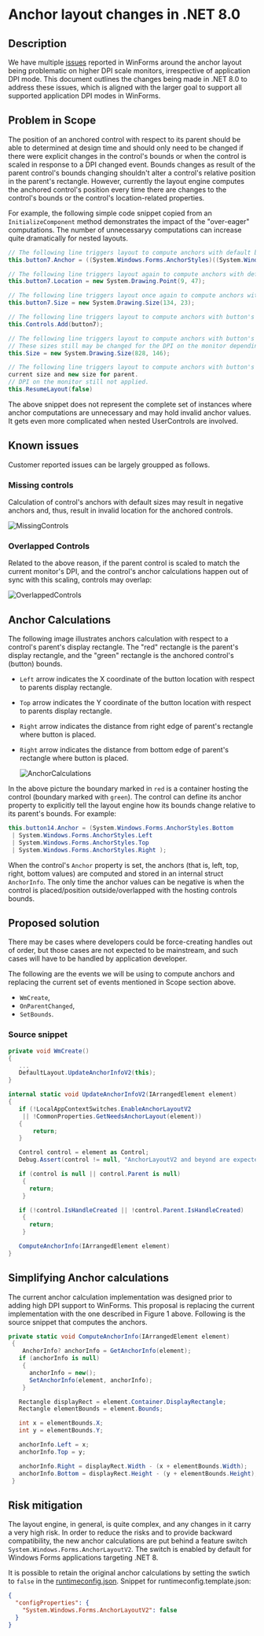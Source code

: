 # Anchor layout changes in .NET 8.0


## Description

We have multiple [issues](https://github.com/dotnet/winforms/issues?q=is%3Aissue+is%3Aopen+anchor+label%3A%22area%3A+anchor%2Fscaling%22) reported in WinForms around the anchor layout being problematic on higher DPI scale monitors, irrespective of application DPI mode. This document outlines the changes being made in .NET 8.0 to address these issues, which is aligned with the larger goal to support all supported application DPI modes in WinForms.


## Problem in Scope

The position of an anchored control with respect to its parent should be able to determined at design time and should only need to be changed  if there were explicit changes in the control's bounds or when the control is scaled in response to a DPI changed event. Bounds changes as result of the parent control's bounds changing shouldn't alter a control's relative position in the parent's rectangle. However, currently the layout engine computes the anchored control's position every time there are changes to the control's bounds or the control's location-related properties.

For example, the following simple code snippet copied from an `InitializeComponent` method demonstrates the impact of the "over-eager" computations. The number of unnecessaryy computations can increase quite dramatically for nested layouts.

```CS
// The following line triggers layout to compute anchors with default button size and without parent.
this.button7.Anchor = ((System.Windows.Forms.AnchorStyles)((System.Windows.Forms.AnchorStyles.Left | System.Windows.Forms.AnchorStyles.Right)));

// The following line triggers layout again to compute anchors with default button size with new location but still without parent.
this.button7.Location = new System.Drawing.Point(9, 47);

// The following line triggers layout once again to compute anchors with button's new size but still without parent.
this.button7.Size = new System.Drawing.Size(134, 23);

// The following line triggers layout to compute anchors with button's current size and the default size for parent.
this.Controls.Add(button7);

// The following line triggers layout to compute anchors with button's current size and new size for parent.
// These sizes still may be changed for the DPI on the monitor depending on application's DPI mode
this.Size = new System.Drawing.Size(828, 146);

// The following line triggers layout to compute anchors with button's
current size and new size for parent.
// DPI on the monitor still not applied.
this.ResumeLayout(false)
```
The above snippet does not represent the complete set of instances where anchor computations are unnecessary and may hold invalid anchor values. It gets even more complicated when nested UserControls are involved.


## Known issues

Customer reported issues can be largely groupped as follows.


### Missing controls

Calculation of control's anchors with default sizes may result in negative anchors and, thus, result in invalid location for the anchored controls.

![MissingControls](../images/AnchorLayoutKnownIssue_MissingControl.png)


### Overlapped Controls

Related to the above reason, if the parent control is scaled to match the current monitor's DPI, and the control's anchor calculations happen out of sync with this scaling, controls may overlap:

![OverlappedControls](../images/AnchorLayoutKnownIssue_OverlappedControl.png)


## Anchor Calculations

The following image illustrates anchors calculation with respect to a control's parent's display rectangle. The "red" rectangle is the parent's display rectangle, and the "green" rectangle is the anchored control's (button) bounds.
- `Left` arrow indicates the X coordinate of the button location with respect to parents display rectangle.
- `Top` arrow indicates the Y coordinate of the button location with respect to parents display rectangle.
- `Right` arrow indicates the distance from right edge of parent's rectangle where button is placed.
- `Right` arrow indicates the distance from bottom edge of parent's rectangle where button is placed.

    ![AnchorCalculations](../images/AnchorCalculations.png)

In the above picture the boundary marked in `red` is a container hosting the control (boundary marked with `green`). The control can define its anchor property to explicitly tell the layout engine how its bounds change relative to its parent's bounds. For example: 
```CS
this.button14.Anchor = (System.Windows.Forms.AnchorStyles.Bottom
 | System.Windows.Forms.AnchorStyles.Left
 | System.Windows.Forms.AnchorStyles.Top
 | System.Windows.Forms.AnchorStyles.Right );
```
When the control's `Anchor` property is set, the anchors (that is, left, top, right, bottom values) are computed and stored in an internal struct `AnchorInfo`. The only time the anchor values can be negative is when the control is placed/position outside/overlapped with the hosting controls bounds.


## Proposed solution

There may be cases where developers could be force-creating handles out of order, but those cases are not expected to be mainstream, and such cases will have to be handled by application developer. 

The following are the events we will be using to compute anchors and replacing the current set of events mentioned in Scope section above.

- `WmCreate`,
- `OnParentChanged`,
- `SetBounds`.


### Source snippet


```CS
private void WmCreate()
{
   ...
   DefaultLayout.UpdateAnchorInfoV2(this);
}

internal static void UpdateAnchorInfoV2(IArrangedElement element)
{
   if (!LocalAppContextSwitches.EnableAnchorLayoutV2
    || !CommonProperties.GetNeedsAnchorLayout(element))
   {
       return;
   }

   Control control = element as Control;
   Debug.Assert(control != null, "AnchorLayoutV2 and beyond are expected to be used only on Control type");

   if (control is null || control.Parent is null)
    {
      return;
    }

   if (!control.IsHandleCreated || !control.Parent.IsHandleCreated)
    {
      return;
    }

   ComputeAnchorInfo(IArrangedElement element)
}
```


## Simplifying Anchor calculations

The current anchor calculation implementation was designed prior to adding high DPI support to WinForms. This proposal is replacing the current implementation with the one described in Figure 1 above. Following is the source snippet that computes the anchors.

```CS
private static void ComputeAnchorInfo(IArrangedElement element)
 {
    AnchorInfo? anchorInfo = GetAnchorInfo(element);
   if (anchorInfo is null)
    {
      anchorInfo = new();
      SetAnchorInfo(element, anchorInfo);
    }

   Rectangle displayRect = element.Container.DisplayRectangle;
   Rectangle elementBounds = element.Bounds;

   int x = elementBounds.X;
   int y = elementBounds.Y;

   anchorInfo.Left = x;
   anchorInfo.Top = y;

   anchorInfo.Right = displayRect.Width - (x + elementBounds.Width);
   anchorInfo.Bottom = displayRect.Height - (y + elementBounds.Height);
 }
```


## Risk mitigation

The layout engine, in general, is quite complex, and any changes in it carry a very high risk. In order to reduce the risks and to provide backward compatibility, the new anchor calculations are put behind a feature switch `System.Windows.Forms.AnchorLayoutV2`. The switch is enabled by default for Windows Forms applications targeting .NET 8.

It is possible to retain the original anchor calculations by setting the swtich to `false` in the [runtimeconfig.json](https://learn.microsoft.com/dotnet/core/runtime-config/#runtimeconfigjson).
Snippet for runtimeconfig.template.json:
```JSON
{
  "configProperties": {
    "System.Windows.Forms.AnchorLayoutV2": false
  }
}
```



